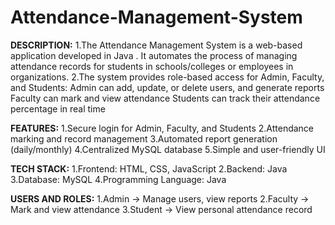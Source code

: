 # Attendance-Management-System

**DESCRIPTION:**
  1.The Attendance Management System is a web-based application developed in Java . It automates the process of managing attendance records for students in schools/colleges or employees in organizations.
  2.The system provides role-based access for Admin, Faculty, and Students:
    Admin can add, update, or delete users, and generate reports
    Faculty can mark and view attendance
    Students can track their attendance percentage in real time

**FEATURES:**
  1.Secure login for Admin, Faculty, and Students
  2.Attendance marking and record management
  3.Automated report generation (daily/monthly)
  4.Centralized MySQL database
  5.Simple and user-friendly UI

  **TECH STACK:**
  1.Frontend: HTML, CSS, JavaScript
  2.Backend: Java 
  3.Database: MySQL
  4.Programming Language: Java

**USERS AND ROLES:**
  1.Admin → Manage users, view reports
  2.Faculty → Mark and view attendance
  3.Student → View personal attendance record

  
  

 
